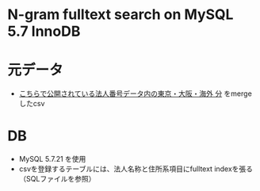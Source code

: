 N-gram fulltext search on MySQL 5.7 InnoDB
====================

# 元データ
* [こちらで公開されている法人番号データ内の東京・大阪・海外 分](http://www.houjin-bangou.nta.go.jp/download/zenken/#csv-unicode) をmergeしたcsv

# DB
* MySQL 5.7.21 を使用
* csvを登録するテーブルには、法人名称と住所系項目にfulltext indexを張る（SQLファイルを参照）
